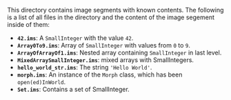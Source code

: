 This directory contains image segments with known contents. The following is a list of all files in the directory and the content of the image segement inside of them:

* **`42.ims`**: A `SmallInteger` with the value `42`.
* **`Array0To9.ims`**: Array of `SmallInteger` with values from `0` to `9`.
* **`ArrayOfArrayOf1.ims`**: Nested array containing `SmallInteger` in last level.
* **`MixedArraySmallInteger.ims`**: mixed arrays with SmallIntegers.
* **`hello_world_str.ims`**: The string `'Hello World'`.
* **`morph.ims`**: An instance of the `Morph` class, which has been `open(ed)InWorld`.
* **`Set.ims`**: Contains a set of SmallInteger.
